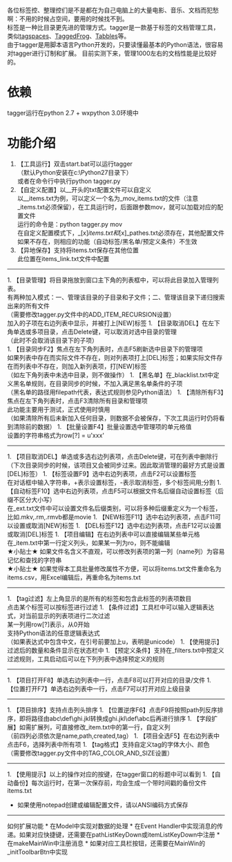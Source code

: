 各位标签控、整理控们是不是都在为自己电脑上的大量电影、音乐、文档而犯愁啊：不用的时候占空间，要用的时候找不到。<br>
标签是一种比目录更先进的管理方式。tagger是一款基于标签的文档管理工具，类似[tagspaces](http://www.appinn.com/tagspaces/)、[TaggedFrog](http://www.appinn.com/taggedfrog/)、[Tabbles](http://tabbles.net/)等。<br>
由于tagger是用脚本语言Python开发的，只要读懂最基本的Python语法，很容易对tagger进行订制和扩展。
目前实测下来，管理1000左右的文档性能是比较好的。

# 依赖
tagger运行在python 2.7 + wxpython 3.0环境中

# 功能介绍
1. 【工具运行】双击start.bat可以运行tagger<br>
（默认Python安装在c:\Python27目录下）<br>
或者在命令行中执行python tagger.py
1. 【自定义配置】以__开头的txt配置文件可以自定义<br>
以__items.txt为例，可以定义一个名为_mov_items.txt的文件（注意_items.txt必须保留），在工具运行时，后面跟参数mov，就可以加载对应的配置文件<br>
运行的命令是：python tagger.py mov<br>
在自定义配置模式下，_[x]_items.txt和_[x]_pathes.txt必须存在，其他配置文件如果不存在，则相应的功能（自动标签/黑名单/预定义条件）不生效
1. 【异地保存】支持将items.txt保存在其他位置<br>
此位置在items_link.txt文件中配置
<hr>
1. 【目录管理】将目录拖放到窗口主下角的列表框中，可以将此目录加入管理列表。<br>
有两种加入模式：一、管理该目录的子目录和子文件；二、管理该目录下递归搜索出来的所有文件<br>
（需要修改tagger.py文件中的ADD_ITEM_RECURSION设置）<br>
加入的子项在右边列表中显示，并被打上[NEW]标签
1. 【目录取消DEL】在左下角单选或多项目录，点击Delete键，可以取消对选中目录的管理<br>
（此时不会取消该目录下的子项）<br>
1. 【目录同步F2】焦点在左下角列表时，点击F5刷新选中目录下的管理项<br>
如果列表中存在而实际文件不存在，则对列表项打上[DEL]标签；如果实际文件存在而列表中不存在，则加入新列表项，打[NEW]标签<br>
（如左下角列表中未选中目录，则不做操作）
1. 【黑名单】在_blacklist.txt中定义黑名单规则，在目录同步的时候，不加入满足黑名单条件的子项<br>
（黑名单的路径用filepath代表，表达式规则参见Python语法）
1. 【清除所有F3】焦点在左下角列表时，点击F3清除所有目录和管理项<br>
此功能主要用于测试，正式使用时慎用<br>
（如果清除所有后未新加入任何目录，则数据不会被保存，下次工具运行时仍将看到清除前的数据）
1. 【批量设置F4】批量设置选中管理项的单元格值<br>
设置的字符串格式为row[?] = u'xxx'
<hr>
1. 【项目取消DEL】单选或多选右边列表项，点击Delete键，可在列表中删除行<br>
（下次目录同步的时候，该项目又会被同步过来。因此取消管理的最好方式是设置[DEL]标签）
1. 【标签设置F9】选中右边列表项，点击F2可以设置标签<br>
在对话框中输入字符串，+表示设置标签，-表示取消标签，多个标签间用;分割
1. 【自动标签F10】选中右边列表项，点击F5可以根据文件名后缀自动设置标签（后缀不区分大小写）<br>
在_ext.txt文件中可以设置文件名后缀类别，可以将多种后缀重定义为一个标签，比如.mkv,.rm,.rmvb都是movie
1. 【NEW标签F11】选中右边列表项，点击F11可以设置或取消[NEW]标签
1. 【DEL标签F12】选中右边列表项，点击F12可以设置或取消[DEL]标签
1. 【项目编辑】在右边列表中可以直接编辑某些单元格<br>
在_item.txt中第一行定义列头，如果某一列为ro，则不能编辑<br>
★小贴士★ 如果文件名含义不直观，可以修改列表项的第一列（name列）为容易记忆和查找的字符串<br>
★小贴士★ 如果觉得本工具批量修改属性不方便，可以将items.txt文件重命名为items.csv，用Excel编辑后，再重命名为items.txt
<hr>
1. 【tag过滤】左上角显示的是所有的标签和包含此标签的列表项数目<br>
点击某个标签可以按标签进行过滤
1. 【条件过滤】工具栏中可以输入逻辑表达式，对当前显示的列表项进行二次过滤<br>
某一列用row[?]表示，从0开始<br>
支持Python语法的任意逻辑表达式<br>
（如果表达式中包含中文，在引号前要加上u，表明是unicode）
1. 【使用提示】过滤后的数量和条件显示在状态栏中
1. 【预定义条件】支持在_filters.txt中预定义过滤规则，工具启动后可以在下列列表中选择预定义的规则
<hr>
1. 【项目打开F8】单选右边列表中一行，点击F8可以打开对应的目录/文件
1. 【位置打开F7】单选右边列表中一行，点击F7可以打开对应上级目录
<hr>
1. 【项目排序】支持点击列头排序
1. 【位置逆序F6】点击F9将按照path列反序排序，即将路径由abc\def\ghi.jkl转换成ghi.jkl\def\abc后再进行排序
1. 【字段扩展】如需扩展列，可直接修改_item.txt中的第一行，自定义列<br>
（前四列必须依次是name,path,created,tag）
1. 【项目全选F5】在右边列表中点击F6，选择列表中所有项
1. 【tag格式】支持自定义tag的字体大小、颜色<br>
（需要修改tagger.py文件中的TAG_COLOR_AND_SIZE设置）
<hr>
1. 【使用提示】以上的操作对应的按键，在tagger窗口的标题中可以看到
1. 【自动备份】每次运行时，在第一次保存前，均会生成一个带时间戳的备份文件items.txt

* 如果使用notepad创建或编辑配置文件，请以ANSI编码方式保存
<hr>
如何扩展功能
* 在Model中实现对数据的处理
* 在Event Handler中实现消息的传递。如果对应快捷键，还需要在pathListKeyDown或itemListKeyDown中注册
* 在makeMainWin中注册消息
* 如果对应工具栏按钮，还需要在MainWin的_initToolbarBtn中实现